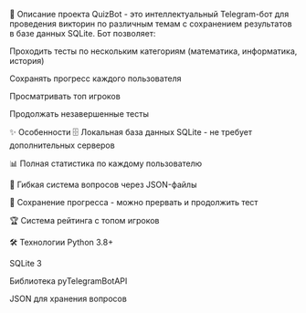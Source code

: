📝 Описание проекта
QuizBot - это интеллектуальный Telegram-бот для проведения викторин по различным темам с сохранением результатов в базе данных SQLite. Бот позволяет:

Проходить тесты по нескольким категориям (математика, информатика, история)

Сохранять прогресс каждого пользователя

Просматривать топ игроков

Продолжать незавершенные тесты

✨ Особенности
🗄️ Локальная база данных SQLite - не требует дополнительных серверов

📊 Полная статистика по каждому пользователю

📝 Гибкая система вопросов через JSON-файлы

🔄 Сохранение прогресса - можно прервать и продолжить тест

🏆 Система рейтинга с топом игроков

🛠 Технологии
Python 3.8+

SQLite 3

Библиотека pyTelegramBotAPI

JSON для хранения вопросов
